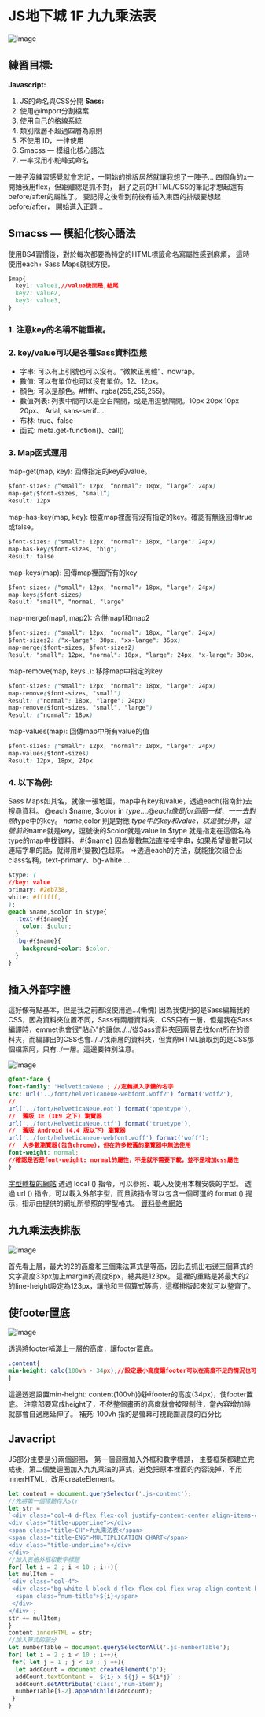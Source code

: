 # JS地下城 1F 九九乘法表

![Image](https://miro.medium.com/max/527/1*UKh02viS_-Roi-yL-ARpzw.png)

## 練習目標:
**Javascript:**
1. JS的命名與CSS分開
**Sass:**
2. 使用@import分割檔案
3. 使用自己的格線系統
4. 類別階層不超過四層為原則
5. 不使用 ID，一律使用
6. Smacss — 模組化核心語法
7. 一率採用小駝峰式命名

一陣子沒練習感覺就會忘記，一開始的排版居然就讓我想了一陣子…
四個角的x一開始我用flex，但距離總是抓不對，
翻了之前的HTML/CSS的筆記才想起還有before/after的屬性了。
要記得之後看到前後有插入東西的排版要想起before/after，
開始進入正題…
## Smacss — 模組化核心語法
使用BS4習慣後，對於每次都要為特定的HTML標籤命名寫屬性感到麻煩，
這時使用each+ Sass Maps就很方便。

```css
$map{
  key1: value1,//value後面是,結尾
  key2: value2,
  key3: value3,
}
```
### 1. 注意key的名稱不能重複。
### 2. key/value可以是各種Sass資料型態
  - 字串: 可以有上引號也可以沒有。“微軟正黑體”、nowrap。
  - 數值: 可以有單位也可以沒有單位。12、12px。
  - 顏色: 可以是顏色。#fffff、rgba(255,255,255)。
  - 數值列表: 列表中間可以是空白隔開，或是用逗號隔開。10px 20px 10px 20px、 Arial, sans-serif…..
  - 布林: true、false
  - 函式: meta.get-function()、call()
### 3. Map函式運用

map-get(map, key): 回傳指定的key的value。
```css
$font-sizes: (“small”: 12px, “normal”: 18px, “large”: 24px)
map-get($font-sizes, “small”)
Result: 12px
```
map-has-key(map, key): 檢查map裡面有沒有指定的key。確認有無後回傳true或false。
```css
$font-sizes: ("small": 12px, "normal": 18px, "large": 24px)
map-has-key($font-sizes, "big")
Result: false
```

map-keys(map): 回傳map裡面所有的key

```css
$font-sizes: ("small": 12px, "normal": 18px, "large": 24px)
map-keys($font-sizes)
Result: "small", "normal, "large"
```

map-merge(map1, map2): 合併map1和map2

```css
$font-sizes: ("small": 12px, "normal": 18px, "large": 24px)
$font-sizes2: ("x-large": 30px, "xx-large": 36px)
map-merge($font-sizes, $font-sizes2)
Result: "small": 12px, "normal": 18px, "large": 24px, "x-large": 30px, "xx-large": 36px
```

map-remove(map, keys..): 移除map中指定的key
```css
$font-sizes: ("small": 12px, "normal": 18px, "large": 24px)
map-remove($font-sizes, "small")
Result: ("normal": 18px, "large": 24px)
map-remove($font-sizes, "small", "large")
Result: ("normal": 18px)
```

map-values(map): 回傳map中所有value的值
```css
$font-sizes: ("small": 12px, "normal": 18px, "large": 24px)
map-values($font-sizes)
Result: 12px, 18px, 24px
```

### 4. 以下為例:
Sass Maps如其名，就像一張地圖，map中有key和value，透過each(指南針)去搜尋資料。
@each $name, $color in $type {….}
@each像是for迴圈一樣，一一去對照$type中的key。
$name,$color 則是對應 $type中的key和value，以逗號分界，逗號前的$name就是key，逗號後的$color就是value
in $type 就是指定在這個名為type的map中找資料。
#{$name} 因為變數無法直接接字串，如果希望變數可以連結字串的話，就得用#{變數}包起來。
=>透過each的方法，就能批次組合出class名稱，text-primary、bg-white….
```css
$type: (
//key: value
primary: #2eb738,
white: #ffffff,
);
@each $name,$color in $type{
  .text-#{$name}{
    color: $color;
  }
  .bg-#{$name}{
    background-color: $color;
  }
}
```

## 插入外部字體
這好像有點基本，但是我之前都沒使用過…(慚愧)
因為我使用的是Sass編輯我的CSS，因為資料夾位置不同，Sass有兩層資料夾，CSS只有一層，但是我在Sass編譯時，emmet也會很"貼心"的讓你../../從Sass資料夾回兩層去找font所在的資料夾，而編譯出的CSS也會../../找兩層的資料夾，但實際HTML讀取到的是CSS那個檔案阿，只有../一層。這邊要特別注意。

![Image](https://miro.medium.com/max/2648/1*Qc94zEdYUSUYESpQXdRXrQ.png)
```css
@font-face {
font-family: 'HelveticaNeue'; //定義插入字體的名字
src: url('../font/helveticaneue-webfont.woff2') format('woff2'),
// 
url('../font/HelveticaNeue.eot') format('opentype'),
//  舊版 IE (IE9 之下) 瀏覽器
url('../font/HelveticaNeue.ttf') format('truetype'), 
//  舊版 Android (4.4 版以下) 瀏覽器
url('../font/helveticaneue-webfont.woff') format('woff');
//  大多數瀏覽器(包含chrome)，但在許多較舊的瀏覽器中無法使用
font-weight: normal;
//確認是否是font-weight: normal的屬性，不是就不需要下載，並不是增加css屬性
}
```
[字型轉檔的網站](https://cloudconvert.com/)
透過 local () 指令，可以參照、載入及使用本機安裝的字型。
透過 url () 指令，可以載入外部字型，而且該指令可以包含一個可選的 format () 提示，指示由提供的網址所參照的字型格式。
[資料參考網站](https://developers.google.com/web/fundamentals/performance/optimizing-content-efficiency/webfont-optimization?hl=zh-tw)

## 九九乘法表排版

![Image](https://miro.medium.com/max/530/1*Us-K4TN7OqjkaOeSR2T5zA.png)

首先看上層，最大的2的高度和三個乘法算式是等高，因此去抓出右邊三個算式的文字高度33px加上margin的高度8px，總共是123px。
這裡的重點是將最大的2的line-height設定為123px，讓他和三個算式等高，這樣排版起來就可以整齊了。
## 使footer置底

![Image](https://miro.medium.com/max/2870/1*OuIng8CzPtaDsZn3nBo22w.png)

透過將footer補滿上一層的高度，讓footer置底。
```css
.content{
min-height: calc(100vh - 34px);//設定最小高度讓footer可以在高度不足的情況也可以置底
}
```
這邊透過設置min-height: content(100vh)減掉footer的高度(34px)，使footer置底。
注意部要寫成height了，不然整個畫面的高度就會被限制住，當內容增加時就部會自適應延伸了。
補充: 100vh 指的是螢幕可視範圍高度的百分比

## Javacript
JS部分主要是分兩個迴圈，
第一個迴圈加入外框和數字標題，
主要框架都建立完成後，第二個雙迴圈加入九九乘法的算式，避免把原本裡面的內容洗掉，不用innerHTML，改用createElement。
```javascript
let content = document.querySelector('.js-content');
//先將第一個標題存入str
let str =
`<div class="col-4 d-flex flex-col justify-content-center align-items-center mb-4">
<div class="title-upperLine"></div>
<span class="title-CH">九九乘法表</span>
<span class="title-ENG">MULTIPLICATION CHART</span>
<div class="title-underLine"></div>
</div>`;
//加入表格外框和數字標題
for( let i = 2 ; i < 10 ; i++){
let mulItem =
`<div class="col-4">
 <div class="bg-white l-block d-flex flex-col flex-wrap align-content-between js-numberTable">
  <span class="num-title">${i}</span>
 </div>
</div>`;
str += mulItem;
}
content.innerHTML = str;
//加入算式的部分
let numberTable = document.querySelectorAll('.js-numberTable');
for( let i = 2 ; i < 10 ; i++){
 for( let j = 1 ; j < 10 ; j ++){
  let addCount = document.createElement('p');
  addCount.textContent = `${i} x ${j} = ${i*j}` ;
  addCount.setAttribute('class','num-item');
  numberTable[i-2].appendChild(addCount);
 }
}
```
